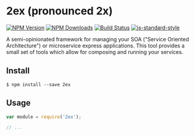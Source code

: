 # 2ex (pronounced 2x)

[![NPM Version](https://img.shields.io/npm/v/2ex.svg)](https://npmjs.org/package/2ex)
[![NPM Downloads](https://img.shields.io/npm/dm/2ex.svg)](https://npmjs.org/package/2ex)
[![Build Status](https://travis-ci.org/wesleytodd/2ex.svg?branch=master)](https://travis-ci.org/wesleytodd/2ex)
[![js-standard-style](https://img.shields.io/badge/code%20style-standard-brightgreen.svg)](https://github.com/standard/standard)

A semi-opinionated framework for managing your SOA ("Service Oriented Architecture") or microservice express applications.
This tool provides a small set of tools which allow for composing and running your services.

## Install

```
$ npm install --save 2ex
```

## Usage

```javascript
var module = require('2ex');

// ...
```
